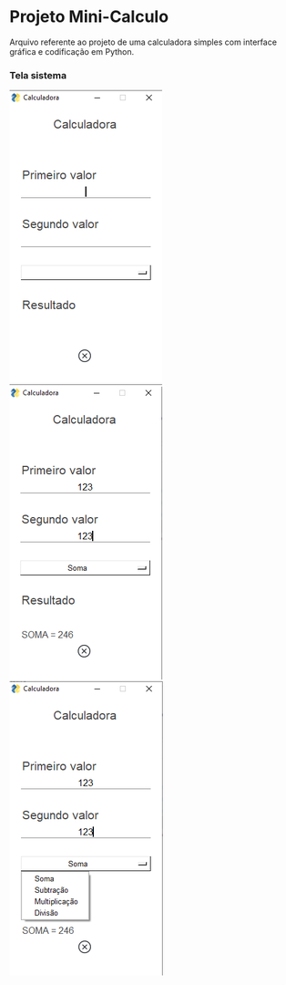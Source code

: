 # Projeto Mini-Calculo


<!---Esses são exemplos. Veja https:/shields.io para outras pessoas ou para personalizar este conjunto de escudos. Você pode querer incluir dependências, status do projeto e informações de licença aqui--->


Arquivo referente ao projeto de uma calculadora simples com interface gráfica e codificação em Python. 



### Tela sistema


<img src="img/img_tela.png">
<img src="img/img_tela2.png">
<img src="img/img_tela3.png">
